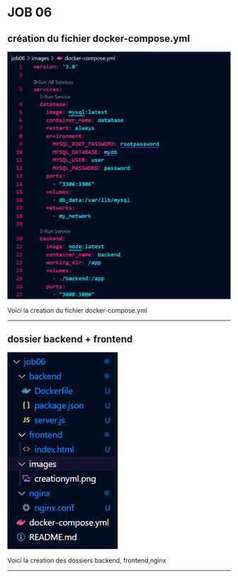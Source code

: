 # JOB 06 

## création du fichier docker-compose.yml
![capture d'écran](images/creationyml.png)

Voici la creation du fichier docker-compose.yml 

---

## dossier backend + frontend
![capture d'écran](images/structurefichier.png)

Voici la creation des dossiers backend, frontend,nginx 

---

